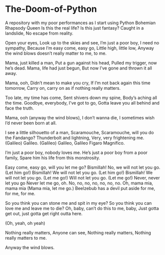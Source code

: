# The-Doom-of-Python
A repository with my poor performances as I start using Python
Bohemian Rhapsody Queen 
Is this the real life?
Is this just fantasy?
Caught in a landslide,
No escape from reality.

Open your eyes,
Look up to the skies and see,
I’m just a poor boy, I need no sympathy,
Because I’m easy come, easy go,
Little high, little low,
Anyway the wind blows doesn’t really matter to me, to me.

Mama, just killed a man,
Put a gun against his head,
Pulled my trigger, now he’s dead.
Mama, life had just begun,
But now I’ve gone and thrown it all away.

Mama, ooh,
Didn’t mean to make you cry,
If I’m not back again this time tomorrow,
Carry on, carry on as if nothing really matters.

Too late, my time has come,
Sent shivers down my spine,
Body’s aching all the time.
Goodbye, everybody, I’ve got to go,
Gotta leave you all behind and face the truth.

Mama, ooh (anyway the wind blows),
I don’t wanna die,
I sometimes wish I’d never been born at all.

I see a little silhouetto of a man,
Scaramouche, Scaramouche, will you do the Fandango?
Thunderbolt and lightning,
Very, very frightening me.
(Galileo) Galileo.
(Galileo) Galileo,
Galileo Figaro
Magnifico.

I’m just a poor boy, nobody loves me.
He’s just a poor boy from a poor family,
Spare him his life from this monstrosity.

Easy come, easy go, will you let me go?
Bismillah! No, we will not let you go. (Let him go!)
Bismillah! We will not let you go. (Let him go!)
Bismillah! We will not let you go. (Let me go!)
Will not let you go. (Let me go!)
Never, never let you go
Never let me go, oh.
No, no, no, no, no, no, no.
Oh, mama mia, mama mia (Mama mia, let me go.)
Beelzebub has a devil put aside for me, for me, for me.

So you think you can stone me and spit in my eye?
So you think you can love me and leave me to die?
Oh, baby, can’t do this to me, baby,
Just gotta get out, just gotta get right outta here.

(Oh, yeah, oh yeah)

Nothing really matters,
Anyone can see,
Nothing really matters,
Nothing really matters to me.

Anyway the wind blows.
